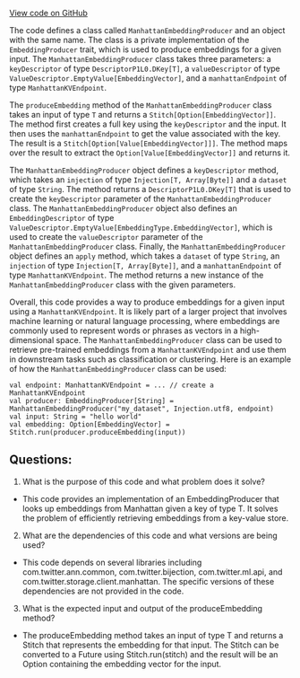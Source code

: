 [View code on GitHub](https://github.com/misbahsy/the-algorithm/ann/src/main/scala/com/twitter/ann/manhattan/ManhattanEmbeddingProducer.scala)

The code defines a class called `ManhattanEmbeddingProducer` and an object with the same name. The class is a private implementation of the `EmbeddingProducer` trait, which is used to produce embeddings for a given input. The `ManhattanEmbeddingProducer` class takes three parameters: a `keyDescriptor` of type `DescriptorP1L0.DKey[T]`, a `valueDescriptor` of type `ValueDescriptor.EmptyValue[EmbeddingVector]`, and a `manhattanEndpoint` of type `ManhattanKVEndpoint`. 

The `produceEmbedding` method of the `ManhattanEmbeddingProducer` class takes an input of type `T` and returns a `Stitch[Option[EmbeddingVector]]`. The method first creates a full key using the `keyDescriptor` and the input. It then uses the `manhattanEndpoint` to get the value associated with the key. The result is a `Stitch[Option[Value[EmbeddingVector]]]`. The method maps over the result to extract the `Option[Value[EmbeddingVector]]` and returns it.

The `ManhattanEmbeddingProducer` object defines a `keyDescriptor` method, which takes an `injection` of type `Injection[T, Array[Byte]]` and a `dataset` of type `String`. The method returns a `DescriptorP1L0.DKey[T]` that is used to create the `keyDescriptor` parameter of the `ManhattanEmbeddingProducer` class. The `ManhattanEmbeddingProducer` object also defines an `EmbeddingDescriptor` of type `ValueDescriptor.EmptyValue[EmbeddingType.EmbeddingVector]`, which is used to create the `valueDescriptor` parameter of the `ManhattanEmbeddingProducer` class. Finally, the `ManhattanEmbeddingProducer` object defines an `apply` method, which takes a `dataset` of type `String`, an `injection` of type `Injection[T, Array[Byte]]`, and a `manhattanEndpoint` of type `ManhattanKVEndpoint`. The method returns a new instance of the `ManhattanEmbeddingProducer` class with the given parameters.

Overall, this code provides a way to produce embeddings for a given input using a `ManhattanKVEndpoint`. It is likely part of a larger project that involves machine learning or natural language processing, where embeddings are commonly used to represent words or phrases as vectors in a high-dimensional space. The `ManhattanEmbeddingProducer` class can be used to retrieve pre-trained embeddings from a `ManhattanKVEndpoint` and use them in downstream tasks such as classification or clustering. Here is an example of how the `ManhattanEmbeddingProducer` class can be used:

```
val endpoint: ManhattanKVEndpoint = ... // create a ManhattanKVEndpoint
val producer: EmbeddingProducer[String] = ManhattanEmbeddingProducer("my_dataset", Injection.utf8, endpoint)
val input: String = "hello world"
val embedding: Option[EmbeddingVector] = Stitch.run(producer.produceEmbedding(input))
```
## Questions: 
 1. What is the purpose of this code and what problem does it solve?
- This code provides an implementation of an EmbeddingProducer that looks up embeddings from Manhattan given a key of type T. It solves the problem of efficiently retrieving embeddings from a key-value store.

2. What are the dependencies of this code and what versions are being used?
- This code depends on several libraries including com.twitter.ann.common, com.twitter.bijection, com.twitter.ml.api, and com.twitter.storage.client.manhattan. The specific versions of these dependencies are not provided in the code.

3. What is the expected input and output of the produceEmbedding method?
- The produceEmbedding method takes an input of type T and returns a Stitch that represents the embedding for that input. The Stitch can be converted to a Future using Stitch.run(stitch) and the result will be an Option containing the embedding vector for the input.